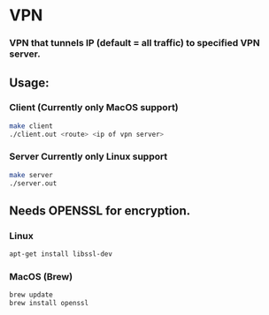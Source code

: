# VPN

### VPN that tunnels IP (default = all traffic) to specified VPN server.

## Usage:

### Client (Currently only MacOS support)
```bash
make client
./client.out <route> <ip of vpn server>
```

### Server Currently only Linux support
```bash
make server
./server.out
```

## Needs OPENSSL for encryption.
### Linux
```bash
apt-get install libssl-dev
```
### MacOS (Brew)
```bash
brew update
brew install openssl
```